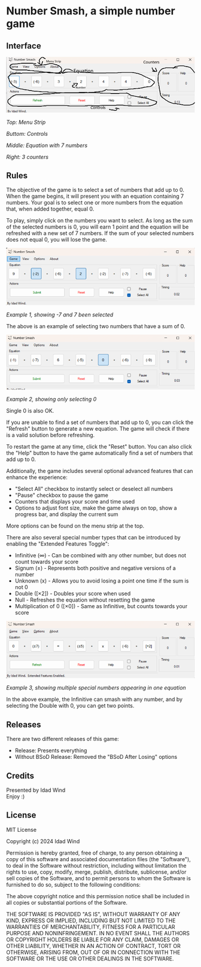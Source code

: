 # Number Smash, a simple number game

## Interface

![Interface](./img/interface.png)

*Top: Menu Strip*

*Buttom: Controls*

*Middle: Equation with 7 numbers*

*Right: 3 counters*

## Rules

The objective of the game is to select a set of numbers that add up to 0. When the game begins, it will present you with an equation containing 7 numbers. Your goal is to select one or more numbers from the equation that, when added together, equal 0.

To play, simply click on the numbers you want to select. As long as the sum of the selected numbers is 0, you will earn 1 point and the equation will be refreshed with a new set of 7 numbers. If the sum of your selected numbers does not equal 0, you will lose the game.

![Example1](./img/example1.png)

*Example 1, showing -7 and 7 been selected*

The above is an example of selecting two numbers that have a sum of 0.

![Example2](./img/example2.png)

*Example 2, showing only selecting 0*

Single 0 is also OK.

If you are unable to find a set of numbers that add up to 0, you can click the "Refresh" button to generate a new equation. The game will check if there is a valid solution before refreshing.

To restart the game at any time, click the "Reset" button. You can also click the "Help" button to have the game automatically find a set of numbers that add up to 0.

Additionally, the game includes several optional advanced features that can enhance the experience:

- "Select All" checkbox to instantly select or deselect all numbers
- "Pause" checkbox to pause the game 
- Counters that displays your score and time used
- Options to adjust font size, make the game always on top, show a progress bar, and display the current sum

More options can be found on the menu strip at the top.

There are also several special number types that can be introduced by enabling the "Extended Features Toggle":

- Infinitive (∞) - Can be combined with any other number, but does not count towards your score
- Signum (±) - Represents both positive and negative versions of a number
- Unknown (x) - Allows you to avoid losing a point one time if the sum is not 0
- Double ([×2]) - Doubles your score when used
- Null - Refreshes the equation without resetting the game
- Multiplication of 0 ([×0]) - Same as Infinitive, but counts towards your score

![Example3](./img/example3.png)

*Example 3, showing multiple special numbers appearing in one equation*

In the above example, the Infinitive can smash with any number, and by selecting the Double with 0, you can get two points.

## Releases

There are two different releases of this game:

- Release: Presents everything
- Without BSoD Release: Removed the "BSoD After Losing" options

## Credits

Presented by Idad Wind  
Enjoy :)

## License

MIT License

Copyright (c) 2024 Idad Wind

Permission is hereby granted, free of charge, to any person obtaining a copy
of this software and associated documentation files (the "Software"), to deal
in the Software without restriction, including without limitation the rights
to use, copy, modify, merge, publish, distribute, sublicense, and/or sell
copies of the Software, and to permit persons to whom the Software is
furnished to do so, subject to the following conditions:

The above copyright notice and this permission notice shall be included in all
copies or substantial portions of the Software.

THE SOFTWARE IS PROVIDED "AS IS", WITHOUT WARRANTY OF ANY KIND, EXPRESS OR
IMPLIED, INCLUDING BUT NOT LIMITED TO THE WARRANTIES OF MERCHANTABILITY,
FITNESS FOR A PARTICULAR PURPOSE AND NONINFRINGEMENT. IN NO EVENT SHALL THE
AUTHORS OR COPYRIGHT HOLDERS BE LIABLE FOR ANY CLAIM, DAMAGES OR OTHER
LIABILITY, WHETHER IN AN ACTION OF CONTRACT, TORT OR OTHERWISE, ARISING FROM,
OUT OF OR IN CONNECTION WITH THE SOFTWARE OR THE USE OR OTHER DEALINGS IN THE
SOFTWARE.